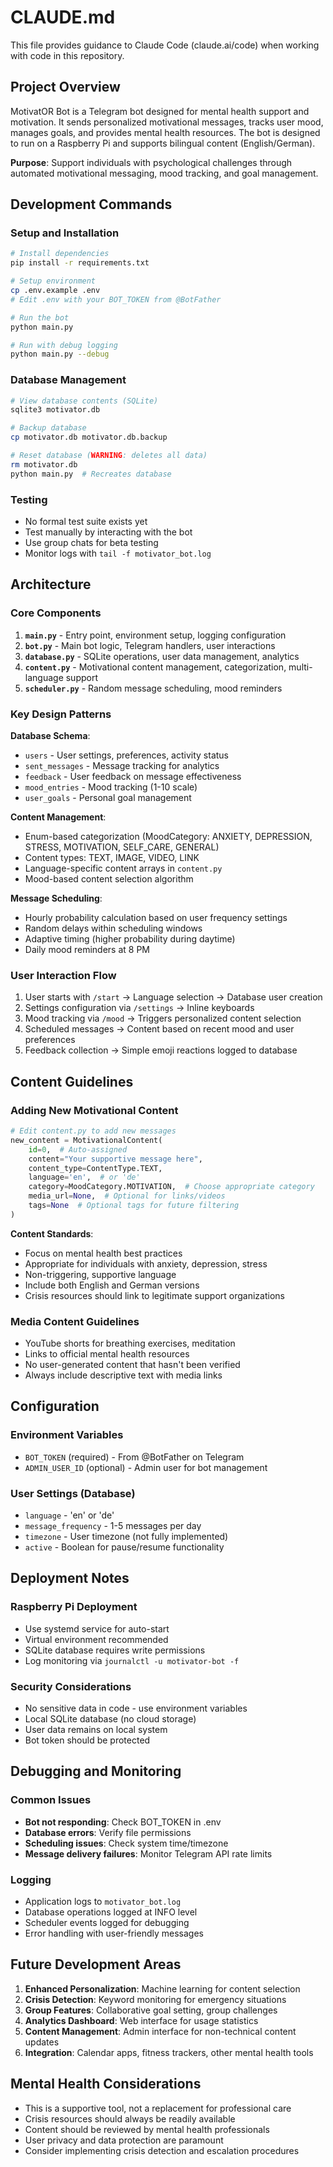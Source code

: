 # CLAUDE.md

This file provides guidance to Claude Code (claude.ai/code) when working with code in this repository.

## Project Overview

MotivatOR Bot is a Telegram bot designed for mental health support and motivation. It sends personalized motivational messages, tracks user mood, manages goals, and provides mental health resources. The bot is designed to run on a Raspberry Pi and supports bilingual content (English/German).

**Purpose**: Support individuals with psychological challenges through automated motivational messaging, mood tracking, and goal management.

## Development Commands

### Setup and Installation
```bash
# Install dependencies
pip install -r requirements.txt

# Setup environment
cp .env.example .env
# Edit .env with your BOT_TOKEN from @BotFather

# Run the bot
python main.py

# Run with debug logging
python main.py --debug
```

### Database Management
```bash
# View database contents (SQLite)
sqlite3 motivator.db

# Backup database
cp motivator.db motivator.db.backup

# Reset database (WARNING: deletes all data)
rm motivator.db
python main.py  # Recreates database
```

### Testing
- No formal test suite exists yet
- Test manually by interacting with the bot
- Use group chats for beta testing
- Monitor logs with `tail -f motivator_bot.log`

## Architecture

### Core Components

1. **`main.py`** - Entry point, environment setup, logging configuration
2. **`bot.py`** - Main bot logic, Telegram handlers, user interactions
3. **`database.py`** - SQLite operations, user data management, analytics
4. **`content.py`** - Motivational content management, categorization, multi-language support
5. **`scheduler.py`** - Random message scheduling, mood reminders

### Key Design Patterns

**Database Schema**: 
- `users` - User settings, preferences, activity status
- `sent_messages` - Message tracking for analytics
- `feedback` - User feedback on message effectiveness
- `mood_entries` - Mood tracking (1-10 scale)
- `user_goals` - Personal goal management

**Content Management**:
- Enum-based categorization (MoodCategory: ANXIETY, DEPRESSION, STRESS, MOTIVATION, SELF_CARE, GENERAL)
- Content types: TEXT, IMAGE, VIDEO, LINK
- Language-specific content arrays in `content.py`
- Mood-based content selection algorithm

**Message Scheduling**:
- Hourly probability calculation based on user frequency settings
- Random delays within scheduling windows
- Adaptive timing (higher probability during daytime)
- Daily mood reminders at 8 PM

### User Interaction Flow

1. User starts with `/start` → Language selection → Database user creation
2. Settings configuration via `/settings` → Inline keyboards
3. Mood tracking via `/mood` → Triggers personalized content selection
4. Scheduled messages → Content based on recent mood and user preferences
5. Feedback collection → Simple emoji reactions logged to database

## Content Guidelines

### Adding New Motivational Content

```python
# Edit content.py to add new messages
new_content = MotivationalContent(
    id=0,  # Auto-assigned
    content="Your supportive message here",
    content_type=ContentType.TEXT,
    language='en',  # or 'de'
    category=MoodCategory.MOTIVATION,  # Choose appropriate category
    media_url=None,  # Optional for links/videos
    tags=None  # Optional tags for future filtering
)
```

**Content Standards**:
- Focus on mental health best practices
- Appropriate for individuals with anxiety, depression, stress
- Non-triggering, supportive language
- Include both English and German versions
- Crisis resources should link to legitimate support organizations

### Media Content Guidelines
- YouTube shorts for breathing exercises, meditation
- Links to official mental health resources
- No user-generated content that hasn't been verified
- Always include descriptive text with media links

## Configuration

### Environment Variables
- `BOT_TOKEN` (required) - From @BotFather on Telegram
- `ADMIN_USER_ID` (optional) - Admin user for bot management

### User Settings (Database)
- `language` - 'en' or 'de' 
- `message_frequency` - 1-5 messages per day
- `timezone` - User timezone (not fully implemented)
- `active` - Boolean for pause/resume functionality

## Deployment Notes

### Raspberry Pi Deployment
- Use systemd service for auto-start
- Virtual environment recommended
- SQLite database requires write permissions
- Log monitoring via `journalctl -u motivator-bot -f`

### Security Considerations
- No sensitive data in code - use environment variables
- Local SQLite database (no cloud storage)
- User data remains on local system
- Bot token should be protected

## Debugging and Monitoring

### Common Issues
- **Bot not responding**: Check BOT_TOKEN in .env
- **Database errors**: Verify file permissions
- **Scheduling issues**: Check system time/timezone
- **Message delivery failures**: Monitor Telegram API rate limits

### Logging
- Application logs to `motivator_bot.log`
- Database operations logged at INFO level
- Scheduler events logged for debugging
- Error handling with user-friendly messages

## Future Development Areas

1. **Enhanced Personalization**: Machine learning for content selection
2. **Crisis Detection**: Keyword monitoring for emergency situations  
3. **Group Features**: Collaborative goal setting, group challenges
4. **Analytics Dashboard**: Web interface for usage statistics
5. **Content Management**: Admin interface for non-technical content updates
6. **Integration**: Calendar apps, fitness trackers, other mental health tools

## Mental Health Considerations

- This is a supportive tool, not a replacement for professional care
- Crisis resources should always be readily available
- Content should be reviewed by mental health professionals
- User privacy and data protection are paramount
- Consider implementing crisis detection and escalation procedures